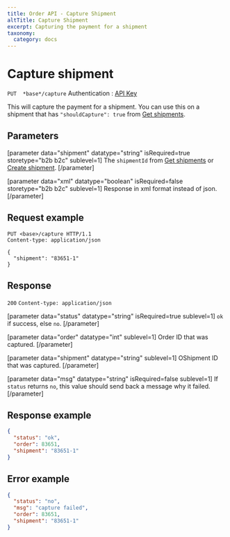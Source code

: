 ```yaml
---
title: Order API - Capture Shipment
altTitle: Capture Shipment
excerpt: Capturing the payment for a shipment
taxonomy:
  category: docs
---
```


# Capture shipment

`PUT  *base*/capture`
Authentication : [API Key](/api-references/api-intro#authentication)

This will capture the payment for a shipment. You can use this on a shipment that has `"shouldCapture": true` from [Get shipments](order-api-get-shipments).

## Parameters

[parameter data="shipment" datatype="string" isRequired=true storetype="b2b b2c" sublevel=1]
The ``shipmentId`` from [Get shipments](/api-references/order-api/api-reference/get-shipments) or [Create shipment](/api-references/order-api/api-reference/create-shipment).
[/parameter]

[parameter data="xml" datatype="boolean" isRequired=false storetype="b2b b2c" sublevel=1]
Response in xml format instead of json.
[/parameter]

## Request example

```http
PUT <base>/capture HTTP/1.1
Content-type: application/json

{
  "shipment": "83651-1"
}
```

## Response

`200` `Content-type: application/json`

[parameter data="status" datatype="string" isRequired=true sublevel=1]
``ok`` if success, else ``no``.
[/parameter]

[parameter data="order" datatype="int" sublevel=1]
Order ID that was captured.
[/parameter]

[parameter data="shipment" datatype="string" sublevel=1]
OShipment ID that was captured.
[/parameter]

[parameter data="msg" datatype="string" isRequired=false sublevel=1]
If ``status`` returns ``no``, this value should send back a message why it failed.
[/parameter]

## Response example

```json
{
  "status": "ok",
  "order": 83651,
  "shipment": "83651-1"
}
```

## Error example

```json
{
  "status": "no",
  "msg": "capture failed",
  "order": 83651,
  "shipment": "83651-1"
}
```
